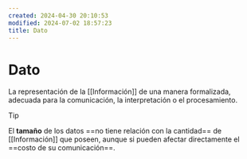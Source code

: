 ```yaml
---
created: 2024-04-30 20:10:53
modified: 2024-07-02 18:57:23
title: Dato
---
```


# Dato

La representación de la [[Información]] de una manera formalizada, adecuada para la comunicación, la interpretación o el procesamiento.

> [!tip]
> El **tamaño** de los datos ==no tiene relación con la cantidad== de [[Información]] que poseen, aunque si pueden afectar directamente el ==costo de su comunicación==.
